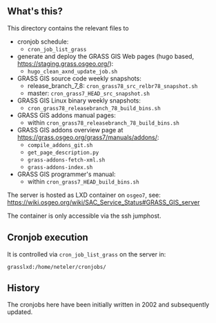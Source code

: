 ## What's this?

This directory contains the relevant files to

- cronjob schedule:
    - `cron_job_list_grass`
- generate and deploy the GRASS GIS Web pages (hugo based, https://staging.grass.osgeo.org/):
    - `hugo_clean_axnd_update_job.sh`
- GRASS GIS source code weekly snapshots:
    - release_branch_7_8: `cron_grass78_src_relbr78_snapshot.sh`
    - master: `cron_grass7_HEAD_src_snapshot.sh`
- GRASS GIS Linux binary weekly snapshots:
    - `cron_grass78_releasebranch_78_build_bins.sh`
- GRASS GIS addons manual pages:
    - within `cron_grass78_releasebranch_78_build_bins.sh`
- GRASS GIS addons overview page at https://grass.osgeo.org/grass7/manuals/addons/:
    - `compile_addons_git.sh`
    - `get_page_description.py`
    - `grass-addons-fetch-xml.sh`
    - `grass-addons-index.sh`
- GRASS GIS programmer's manual:
    - within `cron_grass7_HEAD_build_bins.sh`

The server is hosted as LXD container on `osgeo7`, see: https://wiki.osgeo.org/wiki/SAC_Service_Status#GRASS_GIS_server

The container is only accessible via the ssh jumphost.

## Cronjob execution

It is controlled via `cron_job_list_grass` on the server in:

```
grasslxd:/home/neteler/cronjobs/
```

## History

The cronjobs here have been initially written in 2002 and subsequently updated.
